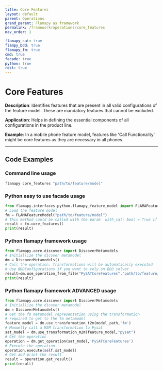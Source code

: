 ```yaml
---
title: Core Features
layout: default
parent: Operations
grand_parent: Flamapy as framework
permalink: /framework/operations/core_features
nav_order: 1

flamapy_sat: true
flampy_bdd: true
flamapy_fm: true
cmd: true
facade: true
python: true
rest: true
---
```


# Core Features

**Description**: 
Identifies features that are present in all valid configurations of the feature model. These are mandatory features that cannot be excluded.

**Application**: 
Helps in defining the essential components of all configurations in the product line.

**Example**: 
In a mobile phone feature model, features like 'Call Functionality' might be core features as they are necessary in all phones.


---
## Code Examples

### Command line usage
```bash
flamapy core_features "path/to/feature/model"
```

### Python easy to use facade usage
```python
from flamapy.interfaces.python.flamapy_feature_model import FLAMAFeatureModel
# Load the feature model
fm = FLAMAFeatureModel("path/to/feature/model")
# This method could be called with the param  with_sat: bool = True if you want to force pysat (useful for WASM enviroments) 
result = fm.core_features() 
print(result)
```

### Python flamapy framework usage
```python
from flamapy.core.discover import DiscoverMetamodels
# Initiallize the dicover metamodel
dm = DiscoverMetamodels()
# Call the operation. Transformations will be automatically executed
# Use BDDConfigurations if you want to rely on BDD solver
result=dm.use_operation_from_file("PySATCoreFeatures","path/to/feature/model")
print(result)
```
### Python flamapy framework **ADVANCED** usage
```python
from flamapy.core.discover import DiscoverMetamodels
# Initiallize the dicover metamodel
dm = DiscoverMetamodels()
# Get the fm metamodel representation using the transformation 
# required to get to the fm metamodel
feature_model = dm.use_transformation_t2m(model_path,'fm') 
# Manuelly call a M2M transformation to Pysat
sat_model = dm.use_transformation_m2m(feature_model,"pysat")
# Get the operation
operation = dm.get_operation(sat_model,'PySATCoreFeatures')
# Execute the operation
operation.execute(self.sat_model)
# Get and print the result
result = operation.get_result()
print(result)
```
